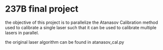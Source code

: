 # 237B final project 

the objective of this project is to parallelize the Atanasov Calibration method used to calibrate a single laser such that it can be used to calibrate multiple lasers in parallel. 

the original laser algorithm can be found in atanasov_cal.py
